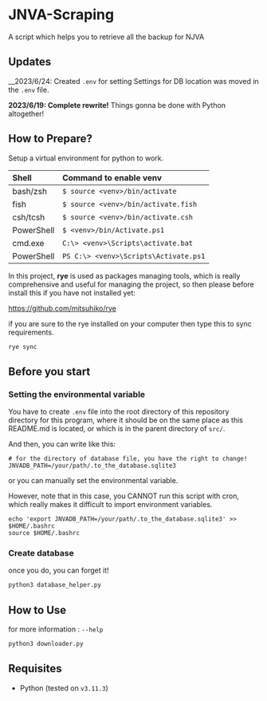 # JNVA-Scraping

A script which helps you to retrieve all the backup for NJVA

## Updates

__2023/6/24: Created `.env` for setting
Settings for DB location was moved in the `.env` file.

__2023/6/19: Complete rewrite!__
Things gonna be done with Python altogether!

## How to Prepare?

Setup a virtual environment for python to work.

|Shell|Command to enable venv|
|:----|:----|
|bash/zsh|`$ source <venv>/bin/activate`|
|fish|`$ source <venv>/bin/activate.fish`|
|csh/tcsh|`$ source <venv>/bin/activate.csh`|
|PowerShell|`$ <venv>/bin/Activate.ps1`|
|cmd.exe|`C:\> <venv>\Scripts\activate.bat`|
|PowerShell|`PS C:\> <venv>\Scripts\Activate.ps1`|

In this project, __rye__ is used as packages managing tools, which is really comprehensive and useful for managing the project, so then please before install this if you have not installed yet:

https://github.com/mitsuhiko/rye

if you are sure to the rye installed on your computer then type this to sync requirements.

```bash
rye sync
```

## Before you start

### Setting the environmental variable

You have to create `.env` file into the root directory of this repository directory for this program, where it should be on the same place as this README.md is located, or which is in the parent directory of `src/`.

And then, you can write like this:

```shell
# for the directory of database file, you have the right to change!
JNVADB_PATH=/your/path/.to_the_database.sqlite3
```

or you can manually set the environmental variable. 

However, note that in this case, you CANNOT run this script with cron, which really makes it difficult to import environment variables.

```shell
echo 'export JNVADB_PATH=/your/path/.to_the_database.sqlite3' >> $HOME/.bashrc
source $HOME/.bashrc
```

### Create database

once you do, you can forget it!

```bash
python3 database_helper.py
```

## How to Use

for more information : `--help`

```bash
python3 downloader.py
```

## Requisites

* Python (tested on `v3.11.3`)
